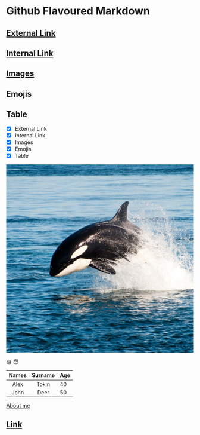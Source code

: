 # Github Flavoured Markdown

## [External Link](https://help.github.com/en) 
## [Internal Link](./images/0408-2-orcas.jpg)
## [Images](./images/) 
## Emojis
## Table




- [x] External Link
- [x] Internal Link
- [x] Images
- [x] Emojis
- [x] Table

![Orca](./images/2000.jpg)

😅 😇

|Names|Surname|Age|
|:--:|:--:|:--|
|Alex|Tokin|40|
|John|Deer|50|







[About me](#Link)





## [Link](./images)



